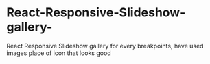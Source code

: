 # React-Responsive-Slideshow-gallery-

React Responsive Slideshow gallery for every breakpoints, have used images place of icon that looks good


